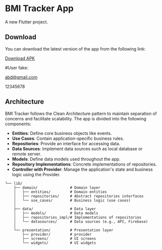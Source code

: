# BMI Tracker App

A new Flutter project.

## Download

You can download the latest version of the app from the following link:

[Download APK](https://github.com/abdalla-hassanin/BMI-Tracker-App/blob/master/app-release.apk)

#User fake: 

abd@gmail.com

12345678

## Architecture
BMI Tracker follows the Clean Architecture pattern to maintain separation of concerns and facilitate scalability. The app is divided into the following components:
- **Entities**: Define core business objects like events.
- **Use Cases**: Contain application-specific business rules.
- **Repositories**: Provide an interface for accessing data.
- **Data Sources**: Implement data sources such as local database or remote server.
- **Models**: Define data models used throughout the app.
- **Repository Implementations**: Concrete implementations of repositories.
- **Controller with Provider**: Manage the application's state and business logic using the Provider.

```
└── lib/
    ├── domain/               # Domain layer
    │   ├── entities/         # Domain entities
    │   ├── repositories/     # Abstract repositories interfaces
    │   └── use_cases/        # Business logic (use cases)
    │
    ├── data/                 # Data layer
    │   ├── models/           # Data models
    │   ├── repositories_impl/# Implementations of repositories
    │   └── datasources/      # Data sources (e.g., API, Firebase)
    │
    └── presentation/         # Presentation layer
        ├── provider/         # provider
        ├── screens/          # UI screens
        └── widgets/          # UI widgets
```
  
